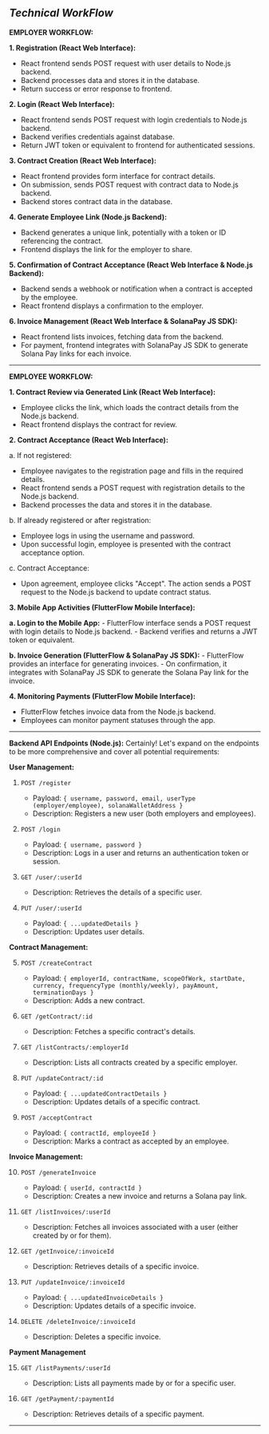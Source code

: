 *Technical WorkFlow*
---
**EMPLOYER WORKFLOW:**

**1. Registration (React Web Interface):**
   - React frontend sends POST request with user details to Node.js backend.
   - Backend processes data and stores it in the database.
   - Return success or error response to frontend.

**2. Login (React Web Interface):**
   - React frontend sends POST request with login credentials to Node.js backend.
   - Backend verifies credentials against database.
   - Return JWT token or equivalent to frontend for authenticated sessions.

**3. Contract Creation (React Web Interface):**
   - React frontend provides form interface for contract details.
   - On submission, sends POST request with contract data to Node.js backend.
   - Backend stores contract data in the database.
   
**4. Generate Employee Link (Node.js Backend):**
   - Backend generates a unique link, potentially with a token or ID referencing the contract.
   - Frontend displays the link for the employer to share.

**5. Confirmation of Contract Acceptance (React Web Interface & Node.js Backend):**
   - Backend sends a webhook or notification when a contract is accepted by the employee.
   - React frontend displays a confirmation to the employer.

**6. Invoice Management (React Web Interface & SolanaPay JS SDK):**
   - React frontend lists invoices, fetching data from the backend.
   - For payment, frontend integrates with SolanaPay JS SDK to generate Solana Pay links for each invoice.

---

**EMPLOYEE WORKFLOW:**

**1. Contract Review via Generated Link (React Web Interface):**
   - Employee clicks the link, which loads the contract details from the Node.js backend.
   - React frontend displays the contract for review.

**2. Contract Acceptance (React Web Interface):**
  
a. If not registered:
- Employee navigates to the registration page and fills in the required details.
- React frontend sends a POST request with registration details to the Node.js backend.
- Backend processes the data and stores it in the database.

b. If already registered or after registration:
- Employee logs in using the username and password.
- Upon successful login, employee is presented with the contract acceptance option.

c. Contract Acceptance:
- Upon agreement, employee clicks "Accept". The action sends a POST request to the Node.js backend to update contract status.

**3. Mobile App Activities (FlutterFlow Mobile Interface):**

   **a. Login to the Mobile App:**
      - FlutterFlow interface sends a POST request with login details to Node.js backend.
      - Backend verifies and returns a JWT token or equivalent.

   **b. Invoice Generation (FlutterFlow & SolanaPay JS SDK):**
      - FlutterFlow provides an interface for generating invoices.
      - On confirmation, it integrates with SolanaPay JS SDK to generate the Solana Pay link for the invoice.

**4. Monitoring Payments (FlutterFlow Mobile Interface):**
   - FlutterFlow fetches invoice data from the Node.js backend.
   - Employees can monitor payment statuses through the app.

---
**Backend API Endpoints (Node.js):**
Certainly! Let's expand on the endpoints to be more comprehensive and cover all potential requirements:

**User Management:**

1. `POST /register`
   - Payload: `{ username, password, email, userType (employer/employee), solanaWalletAddress }`
   - Description: Registers a new user (both employers and employees).

2. `POST /login`
   - Payload: `{ username, password }`
   - Description: Logs in a user and returns an authentication token or session.

3. `GET /user/:userId`
   - Description: Retrieves the details of a specific user.

4. `PUT /user/:userId`
   - Payload: `{ ...updatedDetails }`
   - Description: Updates user details.

**Contract Management:**

5. `POST /createContract`
   - Payload: `{ employerId, contractName, scopeOfWork, startDate, currency, frequencyType (monthly/weekly), payAmount, terminationDays }`
   - Description: Adds a new contract.

6. `GET /getContract/:id`
   - Description: Fetches a specific contract's details.

7. `GET /listContracts/:employerId`
   - Description: Lists all contracts created by a specific employer.

8. `PUT /updateContract/:id`
   - Payload: `{ ...updatedContractDetails }`
   - Description: Updates details of a specific contract.

9. `POST /acceptContract`
   - Payload: `{ contractId, employeeId }`
   - Description: Marks a contract as accepted by an employee.

**Invoice Management:**

10. `POST /generateInvoice`
    - Payload: `{ userId, contractId }`
    - Description: Creates a new invoice and returns a Solana pay link.

11. `GET /listInvoices/:userId`
    - Description: Fetches all invoices associated with a user (either created by or for them).

12. `GET /getInvoice/:invoiceId`
    - Description: Retrieves details of a specific invoice.

13. `PUT /updateInvoice/:invoiceId`
    - Payload: `{ ...updatedInvoiceDetails }`
    - Description: Updates details of a specific invoice.

14. `DELETE /deleteInvoice/:invoiceId`
    - Description: Deletes a specific invoice.

**Payment Management**

15. `GET /listPayments/:userId`
    - Description: Lists all payments made by or for a specific user.

16. `GET /getPayment/:paymentId`
    - Description: Retrieves details of a specific payment.

---
